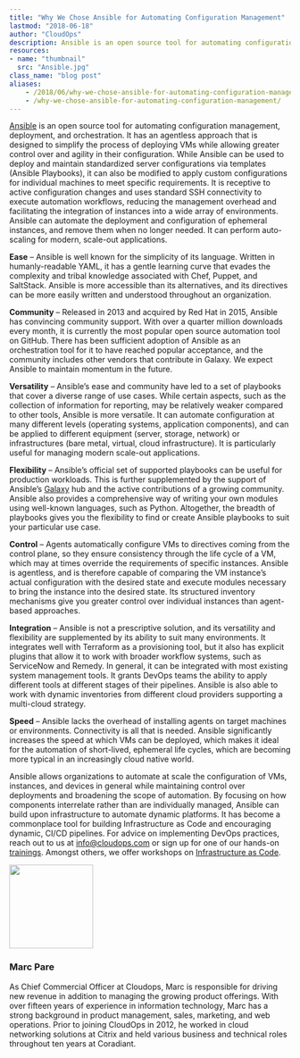 ```yaml
---
title: "Why We Chose Ansible for Automating Configuration Management"
lastmod: "2018-06-18"
author: "CloudOps"
description: Ansible is an open source tool for automating configuration management, deployment, and orchestration.
resources:
- name: "thumbnail"
  src: "Ansible.jpg"
class_name: "blog post"
aliases:
    - /2018/06/why-we-chose-ansible-for-automating-configuration-management/
    - /why-we-chose-ansible-for-automating-configuration-management/
---
```


<p><a href="https://www.ansible.com/" target="_blank">Ansible</a> is an open source tool for automating configuration management, deployment, and orchestration. It has an agentless approach that is designed to simplify the process of deploying VMs while allowing greater control over and agility in their configuration. While Ansible can be used to deploy and maintain standardized server configurations via templates (Ansible Playbooks), it can also be modified to apply custom configurations for individual machines to meet specific requirements. It is receptive to active configuration changes and uses standard SSH connectivity to execute automation workflows, reducing the management overhead and facilitating the integration of instances into a wide array of environments. Ansible can automate the deployment and configuration of ephemeral instances, and remove them when no longer needed. It can perform auto-scaling for modern, scale-out applications.</p>

<p><strong>Ease</strong> – Ansible is well known for the simplicity of its language. Written in humanly-readable YAML, it has a gentle learning curve that evades the complexity and tribal knowledge associated with Chef, Puppet, and SaltStack. Ansible is more accessible than its alternatives, and its directives can be more easily written and understood throughout an organization.</p>

<p><strong>Community</strong> – Released in 2013 and acquired by Red Hat in 2015, Ansible has convincing community support. With over a quarter million downloads every month, it is currently the most popular open source automation tool on GitHub. There has been sufficient adoption of Ansible as an orchestration tool for it to have reached popular acceptance, and the community includes other vendors that contribute in Galaxy. We expect Ansible to maintain momentum in the future.</p>

<p><strong>Versatility</strong> – Ansible’s ease and community have led to a set of playbooks that cover a diverse range of use cases. While certain aspects, such as the collection of information for reporting, may be relatively weaker compared to other tools, Ansible is more versatile. It can automate configuration at many different levels (operating systems, application components), and can be applied to different equipment (server, storage, network) or infrastructures (bare metal, virtual, cloud infrastructure). It is particularly useful for managing modern scale-out applications.</p>

<p><strong>Flexibility</strong> – Ansible’s official set of supported playbooks can be useful for production workloads. This is further supplemented by the support of Ansible’s <a href="https://galaxy.ansible.com/" target="_blank">Galaxy</a> hub and the active contributions of a growing community. Ansible also provides a comprehensive way of writing your own modules using well-known languages, such as Python. Altogether, the breadth of playbooks gives you the flexibility to find or create Ansible playbooks to suit your particular use case.</p>

<p><strong>Control</strong> – Agents automatically configure VMs to directives coming from the control plane, so they ensure consistency through the life cycle of a VM, which may at times override the requirements of specific instances. Ansible is agentless, and is therefore capable of comparing the VM instance’s actual configuration with the desired state and execute modules necessary to bring the instance into the desired state. Its structured inventory mechanisms give you greater control over individual instances than agent-based approaches.</p>

<p><strong>Integration</strong> – Ansible is not a prescriptive solution, and its versatility and flexibility are supplemented by its ability to suit many environments. It integrates well with Terraform as a provisioning tool, but it also has explicit plugins that allow it to work with broader workflow systems, such as ServiceNow and Remedy. In general, it can be integrated with most existing system management tools. It grants DevOps teams the ability to apply different tools at different stages of their pipelines. Ansible is also able to work with dynamic inventories from different cloud providers supporting a multi-cloud strategy.</p>

<p><strong>Speed</strong> – Ansible lacks the overhead of installing agents on target machines or environments. Connectivity is all that is needed. Ansible significantly increases the speed at which VMs can be deployed, which makes it ideal for the automation of short-lived, ephemeral life cycles, which are becoming more typical in an increasingly cloud native world.</p>

<p>Ansible allows organizations to automate at scale the configuration of VMs, instances, and devices in general while maintaining control over deployments and broadening the scope of automation. By focusing on how components interrelate rather than are individually managed, Ansible can build upon infrastructure to automate dynamic platforms. It has become a commonplace tool for building Infrastructure as Code and encouraging dynamic, CI/CD pipelines. For advice on implementing DevOps practices, reach out to us at <a href="mailto:info@cloudops.com">info@cloudops.com</a> or sign up for one of our hands-on <a href="https://www.cloudops.com/workshop-calendar/" target="_blank">trainings</a>. Amongst others, we offer workshops on <a href="/infrastructure-as-code/" target="_blank">Infrastructure as Code</a>.</p>
<img class="alignleft" title="Marc Pare" src="/images/blog/post/MarcPare2.jpg" alt="" width="150">
<h3>Marc Pare</h3>
<p>As Chief Commercial Officer at Cloudops, Marc is responsible for driving new revenue in addition to managing the growing product offerings. With over fifteen years of experience in information technology, Marc has a strong background in product management, sales, marketing, and web operations. Prior to joining CloudOps in 2012, he worked in cloud networking solutions at Citrix and held various business and technical roles throughout ten years at Coradiant.</p>
